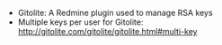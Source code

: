 - Gitolite: A Redmine plugin used to manage RSA keys
- Multiple keys per user for Gitolite: http://gitolite.com/gitolite/gitolite.html#multi-key